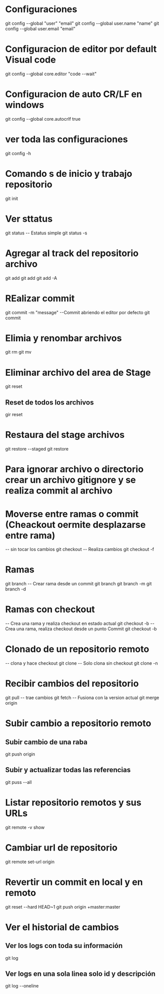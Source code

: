 # Configuraciones
git config --global "user" "email"
git config --global user.name "name"
git config --global user.email "email"
# Configuracion de editor por default Visual code
git config --global core.editor "code --wait"
# Configuracion de auto CR/LF en windows
git config --global core.autocrlf true
# ver toda las configuraciones 
git config -h

# Comando s de inicio  y trabajo  repositorio
git init

# Ver sttatus
git status
-- Estatus simple
git status -s

# Agregar al track del repositorio archivo
git add <file>
git add <regular expresion>
git add -A

# REalizar commit
git commit -m "message"
--Commit abriendo el editor por defecto
git commit 
# Elimia y renombar archivos  
git rm <file>
git mv <oldname> <newname>

# Eliminar archivo del area de Stage
git reset <file>
## Reset de todos los archivos
gir reset

# Restaura del stage archivos
git restore --staged <file>
git restore <file>

# Para ignorar archivo o directorio  crear un archivo gitignore y se realiza commit al archivo

# Moverse entre ramas o commit (Cheackout oermite desplazarse entre rama)
-- sin tocar los cambios
git checkout <Commit> 
-- Realiza  cambios
git checkout -f <commit>

# Ramas
git branch <nameBranc>
-- Crear rama desde un commit
git branch <name> <Commit>
git branch -m <oldName> <newName>
git branch -d <name>

# Ramas con checkout
-- Crea una rama  y realiza checkout en estado actual
git checkout -b <name>
-- Crea una rama, realiza checkout  desde un punto Commit
git checkout -b <name> <commit>

# Clonado de un repositorio remoto
 -- clona y hace checkout
git clone <url>
-- Solo clona sin checkout 
git clone -n <url>

# Recibir  cambios del repositorio
git pull
-- trae cambios
git fetch 
-- Fusiona con la version actual
git merge origin

# Subir cambio a repositorio remoto
## Subir cambio de una raba
git push origin <branch>
## Subir  y actualizar todas las referencias
git puss --all

# Listar repositorio remotos y sus URLs
git remote -v show

# Cambiar url de repositorio
git remote set-url origin <newUrl>

# Revertir un commit en local y en remoto
git reset --hard HEAD~1
git push origin +master:master

# Ver el historial de cambios 
## Ver los logs con toda su información
git log
## Ver logs en una sola linea  solo id  y descripción
git log  --oneline








